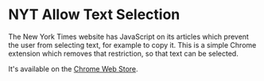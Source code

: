 # NYT Allow Text Selection

The New York Times website has JavaScript on its articles which prevent the user from selecting text, for example to copy it.
This is a simple Chrome extension which removes that restriction, so that text can be selected.

It's available on the [Chrome Web Store](https://chrome.google.com/webstore/detail/nyt-allow-text-selection/cbpfaiooggphdooecgnanonppaonbjhg).